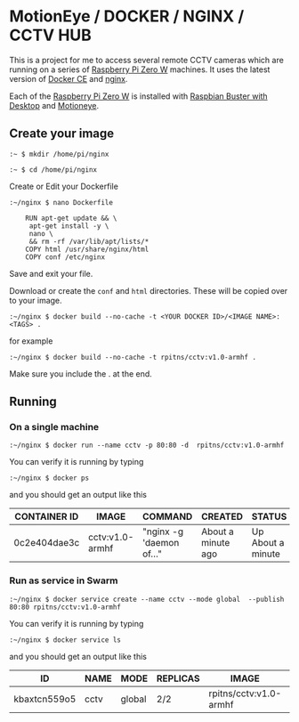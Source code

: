 # MotionEye / DOCKER / NGINX / CCTV HUB
This is a project for me to access several remote CCTV cameras which are running on a series of [Raspberry Pi Zero W](https://www.raspberrypi.org/products/raspberry-pi-zero-w/) machines. It uses the latest version of [Docker CE](https://docs.docker.com/engine/install/debian/#install-using-the-convenience-script) and [nginx](https://hub.docker.com/_/nginx).

Each of the [Raspberry Pi Zero W](https://www.raspberrypi.org/products/raspberry-pi-zero-w/) is installed with [Raspbian Buster with Desktop](https://www.raspberrypi.org/downloads/raspbian/) and [Motioneye](https://github.com/ccrisan/motioneye).

## Create your image
`:~ $ mkdir /home/pi/nginx`

`:~ $ cd /home/pi/nginx`

Create or Edit your Dockerfile

`:~/nginx $ nano Dockerfile`
```FROM nginx
	RUN apt-get update && \
	 apt-get install -y \
	 nano \
	 && rm -rf /var/lib/apt/lists/*
	COPY html /usr/share/nginx/html
	COPY conf /etc/nginx
```

Save and exit your file.

Download or create the `conf` and `html` directories. These will be copied over to your image.

`:~/nginx $ docker build --no-cache -t <YOUR DOCKER ID>/<IMAGE NAME>:<TAGS> .`

for example

`:~/nginx $ docker build --no-cache -t rpitns/cctv:v1.0-armhf .`

Make sure you include the . at the end.

## Running

### On a single machine

`:~/nginx $ docker run --name cctv -p 80:80 -d  rpitns/cctv:v1.0-armhf`

You can verify it is running by typing

`:~/nginx $ docker ps`

and you should get an output like this

|CONTAINER ID|IMAGE|COMMAND|CREATED|STATUS|PORTS|NAMES|
|------------|-----|-------|-------|------|-----|-----|
|0c2e404dae3c|cctv:v1.0-armhf|"nginx -g 'daemon of…"|About a minute ago|Up About a minute|0.0.0.0:80->80/tcp|CCTV|

### Run as service in Swarm

`:~/nginx $ docker service create --name cctv --mode global  --publish 80:80 rpitns/cctv:v1.0-armhf`

You can verify it is running by typing

`:~/nginx $ docker service ls`

and you should get an output like this

|ID|NAME|MODE|REPLICAS|IMAGE|PORTS|
|----|----|----|--------|-----|-----|
|kbaxtcn559o5|cctv|global|2/2|rpitns/cctv:v1.0-armhf|*:80→80/tcp|


